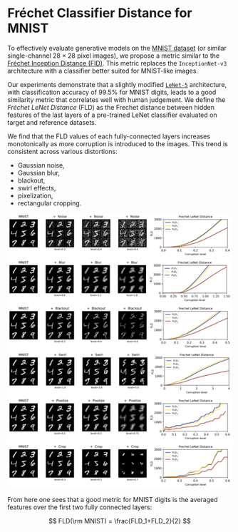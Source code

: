 # Fréchet Classifier Distance for MNIST

To effectively evaluate generative models on the [MNIST dataset](http://yann.lecun.com/exdb/mnist/) (or similar single-channel $28\times28$ pixel images), 
we propose a metric similar to the [Fréchet Inception Distance (FID)](https://arxiv.org/abs/1706.08500). This metric replaces the `InceptionNet-v3` 
architecture with a classifier better suited for MNIST-like images.

Our experiments demonstrate that a slightly modified [`LeNet-5`](http://yann.lecun.com/exdb/publis/pdf/lecun-95b.pdf) architecture, with classification accuracy of $99.5$% for MNIST digits, 
leads to a good similarity metric that correlates well with human judgement. We define the *Fréchet LeNet Distance* (FLD) as the Frechet distance between hidden features of the last layers of a pre-trained LeNet classifier evaluated on target and reference datasets.

We find that the FLD values of each fully-connected layers increases monotonically as more corruption is introduced to the images. This trend is consistent across various distortions:

- Gaussian noise, 
- Gaussian blur, 
- blackout,
- swirl effects,
- pixelization,
- rectangular cropping.

![Fréchet Distance Distortions](/plots/Noise_combined_plot.png)
![Fréchet Distance Distortions](/plots/Blur_combined_plot.png)
![Fréchet Distance Distortions](/plots/Blackout_combined_plot.png)
![Fréchet Distance Distortions](/plots/Swirl_combined_plot.png)
![Fréchet Distance Distortions](/plots/Pixelize_combined_plot.png)
![Fréchet Distance Distortions](/plots/Crop_combined_plot.png)

From here one sees that a good metric for MNIST digits is the averaged features over the first two fully connected layers:

$$
FLD(\rm MNIST) = \frac{FLD_1+FLD_2}{2}
$$

